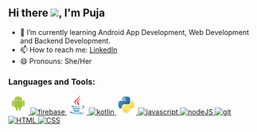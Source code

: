 ## Hi there <img src="https://media.giphy.com/media/hvRJCLFzcasrR4ia7z/giphy.gif" width="25px">, I'm Puja 

- 🌱 I’m currently learning Android App Development, Web Development and Backend Development.
- 📫 How to reach me: [LinkedIn](https://www.linkedin.com/in/kumari-puja99/)
- 😄 Pronouns: She/Her

<h3 align="left">Languages and Tools:</h3>
<p align="left"> 
<a href="https://developer.android.com" target="_blank"> <img src="https://raw.githubusercontent.com/devicons/devicon/master/icons/android/android-original-wordmark.svg" alt="android" width="40" height="40"/> 
</a> <a href="https://firebase.google.com/" target="_blank"> <img src="https://www.vectorlogo.zone/logos/firebase/firebase-icon.svg" alt="firebase" width="40" height="40"/> </a> <a href="https://www.java.com" target="_blank"> <img src="https://raw.githubusercontent.com/devicons/devicon/master/icons/java/java-original.svg" alt="java" width="40" height="40"/> 
</a> <a href="https://kotlinlang.org" target="_blank"> <img src="https://www.vectorlogo.zone/logos/kotlinlang/kotlinlang-icon.svg" alt="kotlin" width="40" height="40"/> 
</a> <a href="https://www.python.org" target="_blank"> <img src="https://raw.githubusercontent.com/devicons/devicon/master/icons/python/python-original.svg" alt="python" width="40" height="40"/> </a>
</a> <a href="https://www.javascript.com/" target="_blank"> <img src="https://github.com/prplx/svg-logos/blob/master/svg/javascript.svg" alt="javascript" width="40" height="40"/> </a>
</a> <a href="https://nodejs.org/en/" target="_blank"> <img src="https://github.com/prplx/svg-logos/blob/master/svg/nodejs.svg" alt="nodeJS" width="40" height="40"/> </a>
</a> <a href="" target="_blank"> <img src="https://github.com/prplx/svg-logos/blob/master/svg/git.svg" alt="git" width="40" height="40"/> </a>
</a> <a href="" target="_blank"> <img src="https://github.com/prplx/svg-logos/blob/master/svg/html5.svg" alt="HTML" width="40" height="40"/> </a>
</a> <a href="" target="_blank"> <img src="https://github.com/prplx/svg-logos/blob/master/svg/css3.svg" alt="CSS" width="40" height="40"/> </a>
</p>

